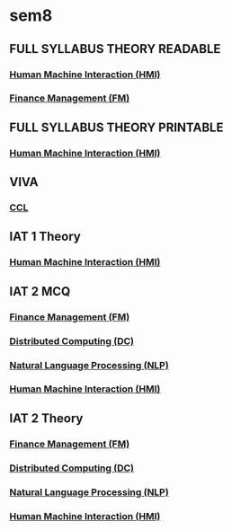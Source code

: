 # sem8
## FULL SYLLABUS THEORY READABLE

### [Human Machine Interaction (HMI)](https://dynalist.io/d/HjSnAXulmh__dtM9Hw3re8lE#collapse&inline-images&theme=dark)

### [Finance Management (FM)](https://dynalist.io/d/nUTHqk0iFmzLecr8dyjAef3s#collapse&inline-images&theme=dark)


## FULL SYLLABUS THEORY PRINTABLE

### [Human Machine Interaction (HMI)](notes/FULL/Theory/hmi.md)


## VIVA

### [CCL](notes/VIVA/CCL.md)

## IAT 1 Theory

### [Human Machine Interaction (HMI)](notes/IAT1/Theory/hmi.md)

## IAT 2 MCQ

### [Finance Management (FM)](notes/IAT2/MCQ/fm.md)

### [Distributed Computing (DC)](notes/IAT2/MCQ/dc.md)

### [Natural Language Processing (NLP)](notes/IAT2/MCQ/nlp.md)

### [Human Machine Interaction (HMI)](notes/IAT2/MCQ/hmi.md)


## IAT 2 Theory

### [Finance Management (FM)](notes/IAT2/Theory/fm.md)

### [Distributed Computing (DC)](notes/IAT2/Theory/dc.md)

### [Natural Language Processing (NLP)](notes/IAT2/Theory/nlp.md)

### [Human Machine Interaction (HMI)](notes/IAT2/Theory/hmi.md)